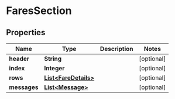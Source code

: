 
# FaresSection

## Properties
Name | Type | Description | Notes
------------ | ------------- | ------------- | -------------
**header** | **String** |  |  [optional]
**index** | **Integer** |  |  [optional]
**rows** | [**List&lt;FareDetails&gt;**](FareDetails.md) |  |  [optional]
**messages** | [**List&lt;Message&gt;**](Message.md) |  |  [optional]



